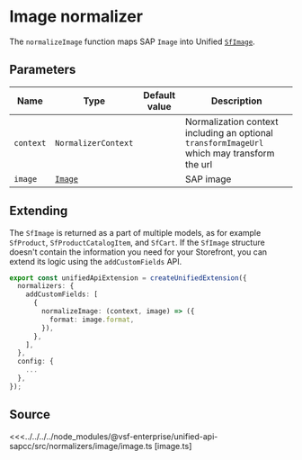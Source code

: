 # Image normalizer

The `normalizeImage` function maps SAP `Image` into Unified [`SfImage`](/unified-data-layer/unified-data-model#sfimage).

## Parameters

| Name      | Type                                                                                             | Default value | Description                                                                                 |
|-----------| ------------------------------------------------------------------------------------------------ | ------------- | ------------------------------------------------------------------------------------------- |
| `context` | `NormalizerContext`                                                                              |               | Normalization context including an optional `transformImageUrl` which may transform the url |
| `image`   | [`Image`](https://docs.alokai.com/sapcc/reference/api/sap-commerce-webservices-sdk.image_2.html) |               | SAP image                                                                                   |

## Extending

The `SfImage` is returned as a part of multiple models, as for example `SfProduct`, `SfProductCatalogItem`, and `SfCart`. If the `SfImage` structure doesn't contain the information you need for your Storefront, you can extend its logic using the `addCustomFields` API.

```ts
export const unifiedApiExtension = createUnifiedExtension({
  normalizers: {
    addCustomFields: [
      {
        normalizeImage: (context, image) => ({
          format: image.format,
        }),
      },
    ],
  },
  config: {
    ...
  },
});
```

## Source

<<<../../../../node_modules/@vsf-enterprise/unified-api-sapcc/src/normalizers/image/image.ts [image.ts]
